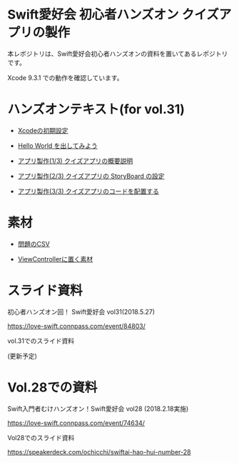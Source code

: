 # Swift愛好会 初心者ハンズオン クイズアプリの製作

本レボジトリは、Swift愛好会初心者ハンズオンの資料を置いてあるレポジトリです。

Xcode 9.3.1 での動作を確認しています。

# ハンズオンテキスト(for vol.31)

- [Xcodeの初期設定](Doc/loveSwiftHandson01-00-01.md)

- [Hello World を出してみよう](Doc/loveSwiftHandson01-01-01.md)

- [アプリ製作(1/3) クイズアプリの概要説明](Doc/loveSwiftHandson01-02-01.md)

- [アプリ製作(2/3) クイズアプリの StoryBoard の設定](Doc/loveSwiftHandson01-02-02.md)

- [アプリ製作(3/3) クイズアプリのコードを配置する](Doc/loveSwiftHandson01-02-03.md)

# 素材

- [問題のCSV](etc/quiz.zip)

- [ViewControllerに置く素材](etc/material.zip)

# スライド資料

初心者ハンズオン回！ Swift愛好会 vol31(2018.5.27)

https://love-swift.connpass.com/event/84803/

vol.31でのスライド資料

(更新予定)

# Vol.28での資料

Swift入門者むけハンズオン！Swift愛好会 vol28 (2018.2.18実施)

https://love-swift.connpass.com/event/74634/

Vol28でのスライド資料

https://speakerdeck.com/ochicchi/swiftai-hao-hui-number-28

